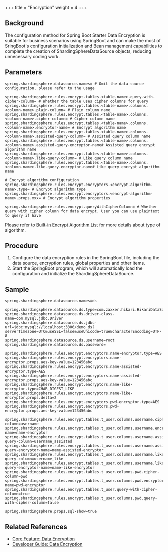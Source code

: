 +++
title = "Encryption"
weight = 4
+++

## Background

The configuration method for Spring Boot Starter Data Encryption is suitable for business scenarios using SpringBoot and can make the most of SringBoot's configuration initialization and Bean management capabilities to complete the creation of ShardingSphereDataSource objects, reducing unnecessary coding work.

## Parameters

```properties
spring.shardingsphere.datasource.names= # Omit the data source configuration, please refer to the usage

spring.shardingsphere.rules.encrypt.tables.<table-name>.query-with-cipher-column= # Whether the table uses cipher columns for query
spring.shardingsphere.rules.encrypt.tables.<table-name>.columns.<column-name>.plain-column= # Plain column name
spring.shardingsphere.rules.encrypt.tables.<table-name>.columns.<column-name>.cipher-column= # Cipher column name
spring.shardingsphere.rules.encrypt.tables.<table-name>.columns.<column-name>.encryptor-name= # Encrypt algorithm name
spring.shardingsphere.rules.encrypt.tables.<table-name>.columns.<column-name>.assisted-query-column= # Assisted query column name
spring.shardingsphere.rules.encrypt.tables.<table-name>.columns.<column-name>.assisted-query-encryptor-name# Assisted query encrypt algorithm name
spring.shardingsphere.rules.encrypt.tables.<table-name>.columns.<column-name>.like-query-column= # Like query column name
spring.shardingsphere.rules.encrypt.tables.<table-name>.columns.<column-name>.like-query-encryptor-name# Like query encrypt algorithm name

# Encrypt algorithm configuration
spring.shardingsphere.rules.encrypt.encryptors.<encrypt-algorithm-name>.type= # Encrypt algorithm type
spring.shardingsphere.rules.encrypt.encryptors.<encrypt-algorithm-name>.props.xxx= # Encrypt algorithm properties

spring.shardingsphere.rules.encrypt.queryWithCipherColumn= # Whether query with cipher column for data encrypt. User you can use plaintext to query if have
```

Please refer to [Built-in Encrypt Algorithm List](/en/user-manual/common-config/builtin-algorithm/encrypt) for more details about type of algorithm.

## Procedure

1. Configure the data encryption rules in the SpringBoot file, including the data source, encryption rules, global properties and other items.
2. Start the SpringBoot program, which will automatically load the configuration and initialize the ShardingSphereDataSource.

## Sample

```properties
spring.shardingsphere.datasource.names=ds

spring.shardingsphere.datasource.ds.type=com.zaxxer.hikari.HikariDataSource
spring.shardingsphere.datasource.ds.driver-class-name=com.mysql.jdbc.Driver
spring.shardingsphere.datasource.ds.jdbc-url=jdbc:mysql://localhost:3306/demo_ds?serverTimezone=UTC&useSSL=false&useUnicode=true&characterEncoding=UTF-8
spring.shardingsphere.datasource.ds.username=root
spring.shardingsphere.datasource.ds.password=

spring.shardingsphere.rules.encrypt.encryptors.name-encryptor.type=AES
spring.shardingsphere.rules.encrypt.encryptors.name-encryptor.props.aes-key-value=123456abc
spring.shardingsphere.rules.encrypt.encryptors.name-assisted-encryptor.type=AES
spring.shardingsphere.rules.encrypt.encryptors.name-assisted-encryptor.props.aes-key-value=123456abc
spring.shardingsphere.rules.encrypt.encryptors.name-like-encryptor.type=CHAR_DIGEST_LIKE
spring.shardingsphere.rules.encrypt.encryptors.name-like-encryptor.props.delta=2
spring.shardingsphere.rules.encrypt.encryptors.pwd-encryptor.type=AES
spring.shardingsphere.rules.encrypt.encryptors.pwd-encryptor.props.aes-key-value=123456abc

spring.shardingsphere.rules.encrypt.tables.t_user.columns.username.cipher-column=username
spring.shardingsphere.rules.encrypt.tables.t_user.columns.username.encryptor-name=name-encryptor
spring.shardingsphere.rules.encrypt.tables.t_user.columns.username.assisted-query-column=username_assisted
spring.shardingsphere.rules.encrypt.tables.t_user.columns.username.assisted-query-encryptor-name=name-assisted-encryptor
spring.shardingsphere.rules.encrypt.tables.t_user.columns.username.like-query-column=username_like
spring.shardingsphere.rules.encrypt.tables.t_user.columns.username.like-query-encryptor-name=name-like-encryptor
spring.shardingsphere.rules.encrypt.tables.t_user.columns.pwd.cipher-column=pwd
spring.shardingsphere.rules.encrypt.tables.t_user.columns.pwd.encryptor-name=pwd-encryptor
spring.shardingsphere.rules.encrypt.tables.t_user.query-with-cipher-column=true
spring.shardingsphere.rules.encrypt.tables.t_user.columns.pwd.query-with-cipher-column=false

spring.shardingsphere.props.sql-show=true
```

## Related References

- [Core Feature: Data Encryption](/en/features/encrypt/)
- [Developer Guide: Data Encryption](/en/dev-manual/encrypt/)
